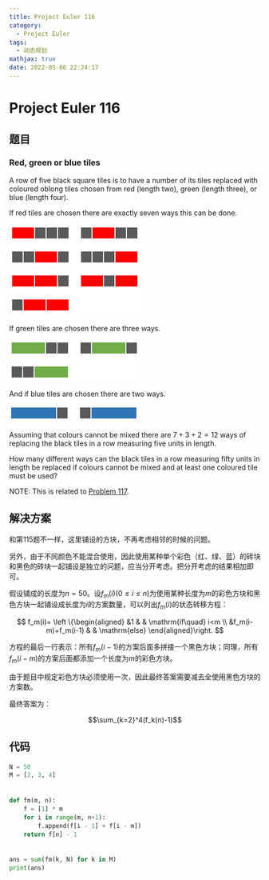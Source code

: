 ```yaml
---
title: Project Euler 116
category:
  - Project Euler
tags:
  - 动态规划
mathjax: true
date: 2022-05-06 22:24:17
---
```


<escape><!-- more --></escape>

# Project Euler 116

## 题目

### Red, green or blue tiles

A row of five black square tiles is to have a number of its tiles replaced with coloured oblong tiles chosen from red (length two), green (length three), or blue (length four).

If red tiles are chosen there are exactly seven ways this can be done.

![](../images/p116_1.png)

If green tiles are chosen there are three ways.

![](../images/p116_2.png)

And if blue tiles are chosen there are two ways.

![](../images/p116_3.png)

Assuming that colours cannot be mixed there are $7 + 3 + 2 = 12$ ways of replacing the black tiles in a row measuring five units in length.

How many different ways can the black tiles in a row measuring fifty units in length be replaced if colours cannot be mixed and at least one coloured tile must be used?

NOTE: This is related to <a href="/Problem101-125/#Problem_117">Problem 117</a>.

## 解决方案

和第115题不一样，这里铺设的方块，不再考虑相邻的时候的问题。

另外，由于不同颜色不能混合使用，因此使用某种单个彩色（红、绿、蓝）的砖块和黑色的砖块一起铺设是独立的问题，应当分开考虑。把分开考虑的结果相加即可。

假设铺成的长度为$n=50$。设$f_m(i)(0\leq i\leq n)$为使用某种长度为$m$的彩色方块和黑色方块一起铺设成长度为$i$的方案数量，可以列出$f_m(i)$的状态转移方程：

$$
f_m(i)=
\left \{\begin{aligned}
  &1  & & \mathrm{if\quad} i<m \\
  &f_m(i-m)+f_m(i-1) & & \mathrm{else}
\end{aligned}\right.
$$

方程的最后一行表示：所有$f_m(i-1)$的方案后面多拼接一个黑色方块；同理，所有$f_m(i-m)$的方案后面都添加一个长度为$m$的彩色方块。

由于题目中规定彩色方块必须使用一次，因此最终答案需要减去全使用黑色方块的方案数。

最终答案为：

$$\sum_{k=2}^4(f_k(n)-1)$$

## 代码

```py
N = 50
M = [2, 3, 4]


def fm(m, n):
    f = [1] * m
    for i in range(m, n+1):
        f.append(f[i - 1] + f[i - m])
    return f[n] - 1


ans = sum(fm(k, N) for k in M)
print(ans)

```
